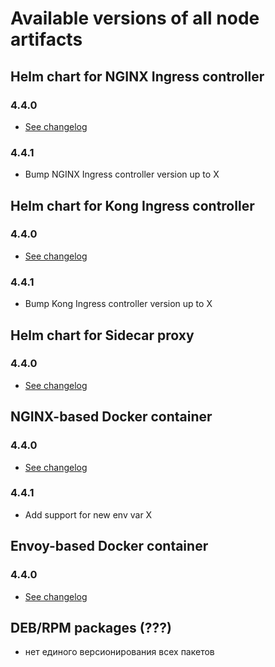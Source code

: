 # Available versions of all node artifacts

## Helm chart for NGINX Ingress controller

### 4.4.0

- [See changelog](what-is-new.md)

### 4.4.1

- Bump NGINX Ingress controller version up to X

## Helm chart for Kong Ingress controller

### 4.4.0

- [See changelog](what-is-new.md)

### 4.4.1

- Bump Kong Ingress controller version up to X

## Helm chart for Sidecar proxy

### 4.4.0

- [See changelog](what-is-new.md)

## NGINX-based Docker container

### 4.4.0

- [See changelog](what-is-new.md)

### 4.4.1

- Add support for new env var X

## Envoy-based Docker container

### 4.4.0

- [See changelog](what-is-new.md)

## DEB/RPM packages (???)

- нет единого версионирования всех пакетов
